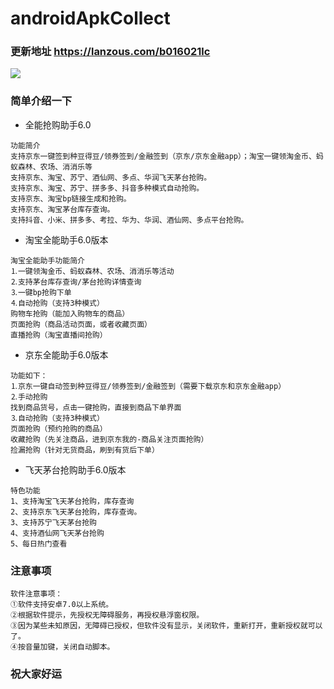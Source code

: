 # androidApkCollect
### 更新地址 <https://lanzous.com/b016021lc>

![](https://gitee.com/he11oworld/picBed/raw/master/20210123171335.png)

### 简单介绍一下

- 全能抢购助手6.0

```
功能简介
支持京东一键签到种豆得豆/领券签到/金融签到（京东/京东金融app）；淘宝一键领淘金币、蚂蚁森林、农场、消消乐等
支持京东、淘宝、苏宁、酒仙网、多点、华润飞天茅台抢购。
支持京东、淘宝、苏宁、拼多多、抖音多种模式自动抢购。
支持京东、淘宝bp链接生成和抢购。
支持京东、淘宝茅台库存查询。
支持抖音、小米、拼多多、考拉、华为、华润、酒仙网、多点平台抢购。
```
- 淘宝全能助手6.0版本

```
淘宝全能助手功能简介
⒈一键领淘金币、蚂蚁森林、农场、消消乐等活动
⒉支持茅台库存查询/茅台抢购详情查询
⒊一键bp抢购下单
⒋自动抢购（支持3种模式）
购物车抢购（能加入购物车的商品）
页面抢购（商品活动页面，或者收藏页面）
直播抢购（淘宝直播间抢购）
```
- 京东全能助手6.0版本

```
功能如下：
⒈京东一键自动签到种豆得豆/领券签到/金融签到（需要下载京东和京东金融app）
⒉手动抢购
找到商品货号，点击一键抢购，直接到商品下单界面
⒊自动抢购（支持3种模式）
页面抢购（预约抢购的商品）
收藏抢购（先关注商品，进到京东我的-商品关注页面抢购）
捡漏抢购（针对无货商品，刷到有货后下单）
```
- 飞天茅台抢购助手6.0版本

```
特色功能
1、支持淘宝飞天茅台抢购，库存查询
2、支持京东飞天茅台抢购，库存查询。
3、支持苏宁飞天茅台抢购
4、支持酒仙网飞天茅台抢购
5、每日热门查看
```
### 注意事项
```
软件注意事项：
①软件支持安卓7.0以上系统。
②根据软件提示，先授权无障碍服务，再授权悬浮窗权限。
③因为某些未知原因，无障碍已授权，但软件没有显示，关闭软件，重新打开，重新授权就可以了。
④按音量加键，关闭自动脚本。
```
### 祝大家好运